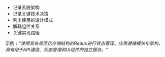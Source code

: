 - 记录系统架构
- 记录关键技术决策
- 列出使用的设计模式
- 解释组件关系
- 关键实现路径

示例：*"使用具有规范化存储结构的Redux进行状态管理。应用遵循模块化架构，具有用于API通信、状态管理和UI组件的独立服务。"*
